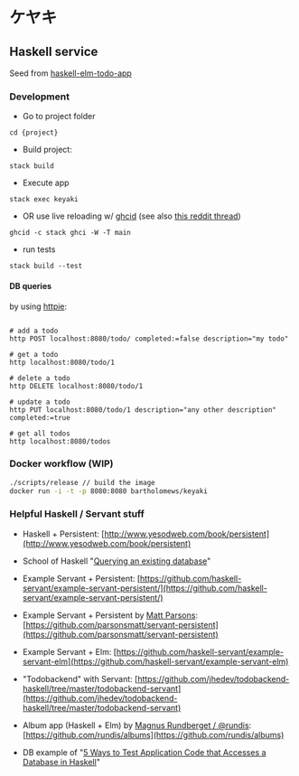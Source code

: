 # ケヤキ

## Haskell service

Seed from [haskell-elm-todo-app](https://github.com/sectore/haskell-elm-todo-app)

### Development

- Go to project folder

``` shell
cd {project}
```

- Build project:

``` shell
stack build
```

- Execute app

``` shell
stack exec keyaki
```

- OR use live reloading w/ [ghcid](https://github.com/ndmitchell/ghcid)
(see also [this reddit thread](https://www.reddit.com/r/haskell/comments/7e24nx/code_reloading/))

``` shell
ghcid -c stack ghci -W -T main
```

- run tests

``` shell
stack build --test
```

#### DB queries

by using [httpie](https://github.com/jkbrzt/httpie):

``` shell

# add a todo
http POST localhost:8080/todo/ completed:=false description="my todo"

# get a todo
http localhost:8080/todo/1

# delete a todo
http DELETE localhost:8080/todo/1

# update a todo
http PUT localhost:8080/todo/1 description="any other description" completed:=true

# get all todos
http localhost:8080/todos

```

### Docker workflow (WIP)

```bash
./scripts/release // build the image
docker run -i -t -p 8080:8080 bartholomews/keyaki
```

### Helpful Haskell / Servant stuff

- Haskell + Persistent: [http://www.yesodweb.com/book/persistent](http://www.yesodweb.com/book/persistent)

- School of Haskell "[Querying an existing database](https://www.schoolofhaskell.com/school/advanced-haskell/persistent-in-detail/existing-database)"

- Example Servant + Persistent: [https://github.com/haskell-servant/example-servant-persistent/](https://github.com/haskell-servant/example-servant-persistent/)

- Example Servant + Persistent by [Matt Parsons](https://github.com/parsonsmatt/): [https://github.com/parsonsmatt/servant-persistent](https://github.com/parsonsmatt/servant-persistent)

- Example Servant + Elm: [https://github.com/haskell-servant/example-servant-elm](https://github.com/haskell-servant/example-servant-elm)

- "Todobackend" with Servant: [https://github.com/jhedev/todobackend-haskell/tree/master/todobackend-servant](https://github.com/jhedev/todobackend-haskell/tree/master/todobackend-servant)

- Album app (Haskell + Elm) by [Magnus Rundberget / @rundis](https://github.com/rundis): [https://github.com/rundis/albums](https://github.com/rundis/albums)

- DB example of "[5 Ways to Test Application Code that Accesses a Database in Haskell](https://github.com/cdepillabout/testing-code-that-accesses-db-in-haskell/)"
